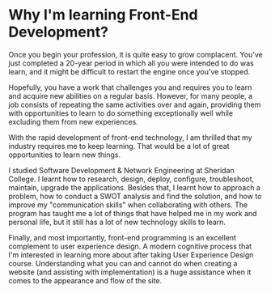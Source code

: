 # Why I'm learning Front-End Development?
Once you begin your profession, it is quite easy to grow complacent. You've just completed a 20-year period in which all you were intended to do was learn, and it might be difficult to restart the engine once you've stopped.

Hopefully, you have a work that challenges you and requires you to learn and acquire new abilities on a regular basis. However, for many people, a job consists of repeating the same activities over and again, providing them with opportunities to learn to do something exceptionally well while excluding them from new experiences.

With the rapid development of front-end technology, I am thrilled that my industry requires me to keep learning. That would be a lot of great opportunities to learn new things.

I studied Software Development & Network Engineering at Sheridan College. I learnt how to research, design, deploy, configure, troubleshoot, maintain, upgrade the applications. Besides that, I learnt how to approach a problem, how to conduct a SWOT analysis and find the solution, and how to improve my "communication skills" when collaborating with others. The program has taught me a lot of things that have helped me in my work and personal life, but it still has a lot of new technology skills to learn.

Finally, and most importantly, front-end programming is an excellent complement to user experience design. A modern cognitive process that I'm interested in learning more about after taking User Experience Design course. Understanding what you can and cannot do when creating a website (and assisting with implementation) is a huge assistance when it comes to the appearance and flow of the site.